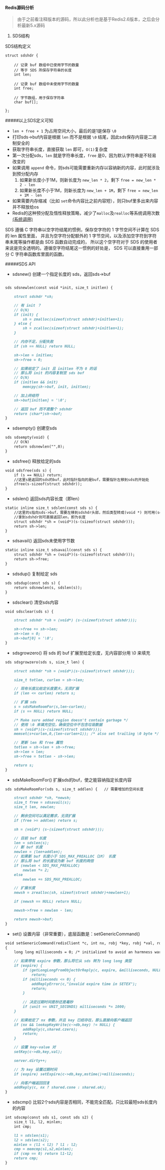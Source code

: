 #### Redis源码分析

> 由于之前看注释版本的源码，所以此分析也是基于Redis2.6版本，之后会分析最新5.x源码


1. SDS结构

SDS结构定义
```
struct sdshdr {

    // 记录 buf 数组中已使用字节的数量
    // 等于 SDS 所保存字符串的长度
    int len;

    // 记录 buf 数组中未使用字节的数量
    int free;

    // 字节数组，用于保存字符串
    char buf[];

};
```

#####以上SDS定义可知

- `len + free + 1` 为占用空间大小，最后的是1是保存 `\0`
- 打印sds->buf内容是根据 `len` 而不是根据 `\0` 结尾，因此sds保存内容是二进制安全的
- 获取字符串长度，直接获取 `len` 即可，`O(1)`复杂度
- 第一次分配sds，`len` 就是字符串长度，`free` 是0，因为默认字符串是不轻易改变的
- 如果调用 `append` 命令，则sds可能需要重新内存以容纳新的内容，此时就涉及到预分配内存
    1. 如果新长度小于1M，则新长度为 `new_len * 2`，剩下 `free = new_len * 2 - len`
    2. 如果新长度不小于1M，则新长度为 `new_len + 1M`，剩下 `free = new_len + 1M - len`
- 如果需要内存缩减（比如 `set`命令内容比之前内容短），则只buf里多出来内容并不释放给os
- Redis的这种预分配及惰性释放策略，减少了`malloc`及`realloc`等系统调用次数 [(系统调用)](./syscall.md)

SDS 遵循 C 字符串以空字符结尾的惯例，保存空字符的 1 字节空间不计算在 SDS 的 len 属性里面， 
并且为空字符分配额外的 1 字节空间，以及添加空字符到字符串末尾等操作都是由 SDS 函数自动完成的， 
所以这个空字符对于 SDS 的使用者来说是完全透明的。遵循空字符结尾这一惯例的好处是， SDS 可以直接重用一部分 C 字符串函数库里面的函数。
                           


#####SDS API

- sdsnew() 创建一个指定长度的 sds，返回sds->buf

```markdown

sds sdsnewlen(const void *init, size_t initlen) {

    struct sdshdr *sh;

    // 有 init ？
    // O(N)
    if (init) {
        sh = zmalloc(sizeof(struct sdshdr)+initlen+1);
    } else {
        sh = zcalloc(sizeof(struct sdshdr)+initlen+1);
    }

    // 内存不足，分配失败
    if (sh == NULL) return NULL;

    sh->len = initlen;
    sh->free = 0;

    // 如果给定了 init 且 initlen 不为 0 的话
    // 那么将 init 的内容复制至 sds buf
    // O(N)
    if (initlen && init)
        memcpy(sh->buf, init, initlen);

    // 加上终结符
    sh->buf[initlen] = '\0';

    // 返回 buf 而不是整个 sdshdr
    return (char*)sh->buf;
}
```

- sdsempty() 创建空sds

```markdown
sds sdsempty(void) {
    // O(N)
    return sdsnewlen("",0);
}
```

- sdsfree() 释放给定的sds

```markdown
void sdsfree(sds s) {
    if (s == NULL) return;
    //这里s是返回的sds的buf，此时指针指向的是buf，需要指针左移到sds的开始处
    zfree(s-sizeof(struct sdshdr));
}
```

- sdslen() 返回sds内容长度（即len）

```markdown
static inline size_t sdslen(const sds s) {
    //这里的s指向sds->buf，需要左移到sdshdr头部，然后类型转成(void *) 则可用(sdsdhr *)接收
    //拿到sdshdr则可直接返回len，即为长度
    struct sdshdr *sh = (void*)(s-(sizeof(struct sdshdr)));
    return sh->len;
}
```

- sdsavail() 返回sds未使用字节数

```markdown
static inline size_t sdsavail(const sds s) {
    struct sdshdr *sh = (void*)(s-(sizeof(struct sdshdr)));
    return sh->free;
}
```

- sdsdup() 复制给定 sds

```markdown
sds sdsdup(const sds s) {
    return sdsnewlen(s, sdslen(s));
}
```


- sdsclear() 清空sds内容

```markdown
void sdsclear(sds s) {

    struct sdshdr *sh = (void*) (s-(sizeof(struct sdshdr)));

    sh->free += sh->len;
    sh->len = 0;
    sh->buf[0] = '\0';
}
```

- sdsgrowzero() 将 sds 的 buf 扩展至给定长度，无内容部分用 \0 来填充

```markdown
sds sdsgrowzero(sds s, size_t len) {

    struct sdshdr *sh = (void*)(s-(sizeof(struct sdshdr)));

    size_t totlen, curlen = sh->len;

    // 现有长度比给定长度要大，无须扩展
    if (len <= curlen) return s;

    // 扩展 sds
    s = sdsMakeRoomFor(s,len-curlen);
    if (s == NULL) return NULL;

    /* Make sure added region doesn't contain garbage */
    // 使用 \0 来填充空位，确保空位中不包含垃圾数据
    sh = (void*)(s-(sizeof(struct sdshdr)));
    memset(s+curlen,0,(len-curlen+1)); /* also set trailing \0 byte */

    // 更新 len 和 free 属性
    totlen = sh->len + sh->free;
    sh->len = len;
    sh->free = totlen - sh->len;

    return s;
}
```


- sdsMakeRoomFor() 扩展sds的buf，使之能容纳指定长度内容

```markdown
sds sdsMakeRoomFor(sds s, size_t addlen) {   // 需要增加的空间长度

    struct sdshdr *sh, *newsh;
    size_t free = sdsavail(s);
    size_t len, newlen;

    // 剩余空间可以满足需求，无须扩展
    if (free >= addlen) return s;

    sh = (void*) (s-(sizeof(struct sdshdr)));

    // 目前 buf 长度
    len = sdslen(s);
    // 新 buf 长度
    newlen = (len+addlen);
    // 如果新 buf 长度小于 SDS_MAX_PREALLOC（1M） 长度
    // 那么将 buf 的长度设为新 buf 长度的两倍
    if (newlen < SDS_MAX_PREALLOC)
        newlen *= 2;
    else
        newlen += SDS_MAX_PREALLOC;

    // 扩展长度
    newsh = zrealloc(sh, sizeof(struct sdshdr)+newlen+1);

    if (newsh == NULL) return NULL;

    newsh->free = newlen - len;

    return newsh->buf;
}
```

- set() 设置内容（非常重要），底层函数是：setGenericCommand()

```markdown
void setGenericCommand(redisClient *c, int nx, robj *key, robj *val, robj *expire, int unit)        
{
    long long milliseconds = 0; /* initialized to avoid an harmness warning */

    // 如果带有 expire 参数，那么将它从 sds 转为 long long 类型
    if (expire) {
        if (getLongLongFromObjectOrReply(c, expire, &milliseconds, NULL) != REDIS_OK)
            return;
        if (milliseconds <= 0) {
            addReplyError(c,"invalid expire time in SETEX");
            return;
        }
        
        // 决定过期时间是秒还是毫秒
        if (unit == UNIT_SECONDS) milliseconds *= 1000;
    }

    // 如果给定了 nx 参数，并且 key 已经存在，那么直接向客户端返回
    if (nx && lookupKeyWrite(c->db,key) != NULL) {
        addReply(c,shared.czero);
        return;
    }

    // 设置 key-value 对
    setKey(c->db,key,val);

    server.dirty++;

    // 为 key 设置过期时间
    if (expire) setExpire(c->db,key,mstime()+milliseconds);

    // 向客户端返回回复
    addReply(c, nx ? shared.cone : shared.ok);
}
```

- sdscmp() 比较2个sds内容是否相同，不能完全匹配。只比较最短sds长度内的内容
```markdown
int sdscmp(const sds s1, const sds s2) {
    size_t l1, l2, minlen;
    int cmp;

    l1 = sdslen(s1);
    l2 = sdslen(s2);
    minlen = (l1 < l2) ? l1 : l2;
    cmp = memcmp(s1,s2,minlen);
    if (cmp == 0) return l1-l2;
    return cmp;
}
```